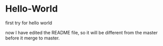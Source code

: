# Hello-World
first try for hello world

now I have edited the README file, so it will be different from the master before it merge to master. 
